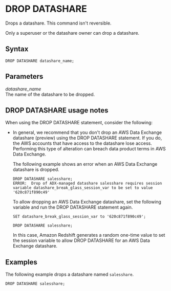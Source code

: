 # DROP DATASHARE<a name="r_DROP_DATASHARE"></a>

Drops a datashare\. This command isn't reversible\.

Only a superuser or the datashare owner can drop a datashare\.

## Syntax<a name="r_DROP_DATASHARE-synopsis"></a>

```
DROP DATASHARE datashare_name;
```

## Parameters<a name="r_DROP_DATASHARE-parameters"></a>

 *datashare\_name*   
The name of the datashare to be dropped\.

## DROP DATASHARE usage notes<a name="r_DROP_DATASHARE_usage"></a>

When using the DROP DATASHARE statement, consider the following:
+ In general, we recommend that you don't drop an AWS Data Exchange datashare \(preview\) using the DROP DATASHARE statement\. If you do, the AWS accounts that have access to the datashare lose access\. Performing this type of alteration can breach data product terms in AWS Data Exchange\.

  The following example shows an error when an AWS Data Exchange datashare is dropped\.

  ```
  DROP DATASHARE salesshare;
  ERROR:  Drop of ADX-managed datashare salesshare requires session variable datashare_break_glass_session_var to be set to value '620c871f890c49'
  ```

  To allow dropping an AWS Data Exchange datashare, set the following variable and run the DROP DATASHARE statement again\.

  ```
  SET datashare_break_glass_session_var to '620c871f890c49';
  ```

  ```
  DROP DATASHARE salesshare;
  ```

  In this case, Amazon Redshift generates a random one\-time value to set the session variable to allow DROP DATASHARE for an AWS Data Exchange datashare\.

## Examples<a name="r_DROP_DATASHARE-examples"></a>

The following example drops a datashare named `salesshare`\.

```
DROP DATASHARE salesshare;
```